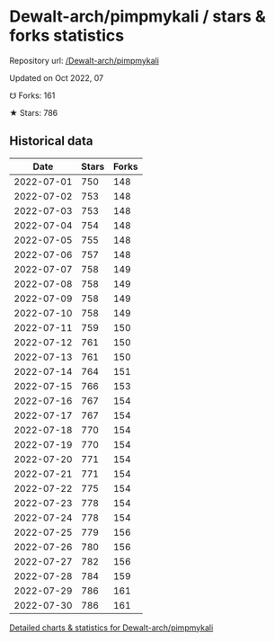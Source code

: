 # Dewalt-arch/pimpmykali / stars & forks statistics

Repository url: [/Dewalt-arch/pimpmykali](https://github.com/Dewalt-arch/pimpmykali)

Updated on Oct 2022, 07

☋ Forks: 161

★ Stars: 786

## Historical data
| Date | Stars | Forks |
|------|-------|-------|
| 2022-07-01 | 750 | 148 | 
| 2022-07-02 | 753 | 148 | 
| 2022-07-03 | 753 | 148 | 
| 2022-07-04 | 754 | 148 | 
| 2022-07-05 | 755 | 148 | 
| 2022-07-06 | 757 | 148 | 
| 2022-07-07 | 758 | 149 | 
| 2022-07-08 | 758 | 149 | 
| 2022-07-09 | 758 | 149 | 
| 2022-07-10 | 758 | 149 | 
| 2022-07-11 | 759 | 150 | 
| 2022-07-12 | 761 | 150 | 
| 2022-07-13 | 761 | 150 | 
| 2022-07-14 | 764 | 151 | 
| 2022-07-15 | 766 | 153 | 
| 2022-07-16 | 767 | 154 | 
| 2022-07-17 | 767 | 154 | 
| 2022-07-18 | 770 | 154 | 
| 2022-07-19 | 770 | 154 | 
| 2022-07-20 | 771 | 154 | 
| 2022-07-21 | 771 | 154 | 
| 2022-07-22 | 775 | 154 | 
| 2022-07-23 | 778 | 154 | 
| 2022-07-24 | 778 | 154 | 
| 2022-07-25 | 779 | 156 | 
| 2022-07-26 | 780 | 156 | 
| 2022-07-27 | 782 | 156 | 
| 2022-07-28 | 784 | 159 | 
| 2022-07-29 | 786 | 161 | 
| 2022-07-30 | 786 | 161 | 


[Detailed charts & statistics for Dewalt-arch/pimpmykali](https://reviewgithub.com/rep/Dewalt-arch/pimpmykali)
